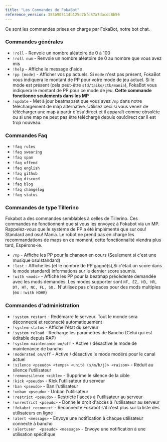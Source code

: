 ```yaml
---
title: "Les Commandes de FokaBot"
reference_version: 383b905114b125d7bfd87a7dacdc8b56
---
```

Ce sont les commandes prises en charge par FokaBot, notre bot chat.

### Commandes générales
- `!roll` - Renvoie un nombre aléatoire de 0 à 100  
- `!roll num` - Renvoie un nombre aléatoire de 0 au nombre que vous avez mis  
- `!help` - Affiche le message d'aide 
- `!pp [mode]` - Afficher vos pp actuels. Si `mode` n'est pas présent, FokaBot vous indiquera le montant de PP pour votre mode de jeu actuel. Si le mode est présent (cela peut-être `std/taiko/ctb/mania`), FokaBot vous indiquera le montant de PP pour ce mode de jeu. **Cette commande fonctionne seulements dans les MP**
- `!update` - Met à jour beatmapset que vous avez `/np` dans notre téléchargement de map alternative. Utilisez ceci si vous venez de télécharger une map à partir d'osu!direct et il apparaît comme obsolète ou si une map ne peut pas être téléchargé depuis osu!direct car il est trop nouveau.

### Commandes Faq
- `!faq rules`  
- `!faq swearing`  
- `!faq spam`  
- `!faq offend`  
- `!faq english`  
- `!faq github`  
- `!faq discord`  
- `!faq blog`  
- `!faq changelog`  
- `!faq status`  

### Commandes de type Tillerino
Fokabot a des commandes semblables à celles de Tillerino. Ces commandes ne fonctionnent que si vous les envoyez à Fokabot via un MP. Rappelez-vous que le système de PP a été implémenté que sur osu! Standard and osu! Mania. Le robot ne prend pas en charge les recommandations de maps en ce moment, cette fonctionnalité viendra plus tard, Espérons-le.

- `/np` - Affiche les PP pour la chanson en cours  (Seulement si c'est une musique osu!standard)  
- `!last` - Affiche les (et le nombre de PP gagné(s),Si c'était un score dans le mode standard) informations sur le dernier score soumis.
- `!with <mods>` - Affiche les PP pour la beatmap précédente demandée avec les mods demandés. Les modes supporter sont `NF, EZ, HD, HR, DT, HT, NC, FL, SO.`. N'utilisez pas d'espaces pour des mods multiples (ex : `!with HDHR`)

### Commandes d'administration
- `!system restart` - Redémarre le serveur. Tout le monde sera déconnecté et reconecté automatiquement  
- `!system status` - Affiche l'état du serveur 
- `!system reload` - Recharge les paramètres de Bancho (Celui qui est éditable depuis RAP)  
- `!system maintenance on/off` - Active / désactive le mode de maintenance de bancho 
- `!moderated on/off` - Active / désactive le mode modéré pour le canal actuel 
- `!silence <pseudo> <temps> <unité (s/m/h/j)> <raison>` - Réduit au silence l'utilisateur  
- `!removesilence <cible>` - Supprime le silence de la cible   
- `!kick <pseudo>` - Kick l'utilisateur du serveur 
- `!ban <pseudo>` - Ban l'utilisateur
- `!unban <pseudo>` - Unban l'utilisateur  
- `!restrict <pseudo>` - Restricte l'accès à l'utilisateur au serveur
- `!unrestrict <pseudo>` - Donne le droit d'accès à l'utilisateur au serveur 
- `!fokabot reconnect` - Reconnecte Fokabot s'il n'est plus sur la liste des utilisateurs en ligne  
- `!alert <message>` - Envoye une notification à chaque utilisateur connecté à bancho
- `!alertuser  <pseudo> <message>` - Envoye une notification à une utilisation spécifique
